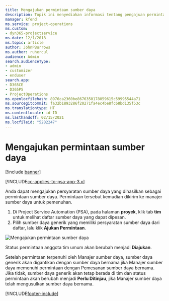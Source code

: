 ```yaml
---
title: Mengajukan permintaan sumber daya
description: Topik ini menyediakan informasi tentang pengajuan permintaan sumber daya proyek.
manager: kfend
ms.service: project-operations
ms.custom:
- dyn365-projectservice
ms.date: 12/1/2018
ms.topic: article
author: JohnPBurrows
ms.author: ruhercul
audience: Admin
search.audienceType:
- admin
- customizer
- enduser
search.app:
- D365CE
- D365PS
- ProjectOperations
ms.openlocfilehash: 8976ca2360be8676350178059615c59995544a71
ms.sourcegitcommit: fa32b1893286f20271fa4ec4be8fc68bd135f53c
ms.translationtype: HT
ms.contentlocale: id-ID
ms.lasthandoff: 02/15/2021
ms.locfileid: "5282247"
---
```

# <a name="submitting-a-resource-request"></a>Mengajukan permintaan sumber daya

[!include [banner](../includes/psa-now-project-operations.md)]

[!INCLUDE[cc-applies-to-psa-app-3.x](../includes/cc-applies-to-psa-app-3x.md)]

Anda dapat mengajukan persyaratan sumber daya yang dihasilkan sebagai permintaan sumber daya. Permintaan tersebut kemudian dikirim ke manajer sumber daya untuk pemenuhan.

1. Di Project Service Automation (PSA), pada halaman **proyek**, klik tab **tim** untuk melihat daftar sumber daya yang dapat dipesan. 
2. Pilih sumber daya generik yang memiliki persyaratan sumber daya dari daftar, lalu klik **Ajukan Permintaan**.

![Mengajukan permintaan sumber daya](media/RM-how-to-18.png)

Status permintaan anggota tim umum akan berubah menjadi **Diajukan**.

Setelah permintaan terpenuhi oleh Manajer sumber daya, sumber daya generik akan digantikan dengan sumber daya bernama jika Manajer sumber daya memenuhi permintaan dengan Pemesanan sumber daya bernama. Jika tidak, sumber daya generik akan tetap berada di tim dan status permintaan akan berubah menjadi **Perlu Ditinjau**, jika Manajer sumber daya telah mengusulkan sumber daya bernama.


[!INCLUDE[footer-include](../includes/footer-banner.md)]